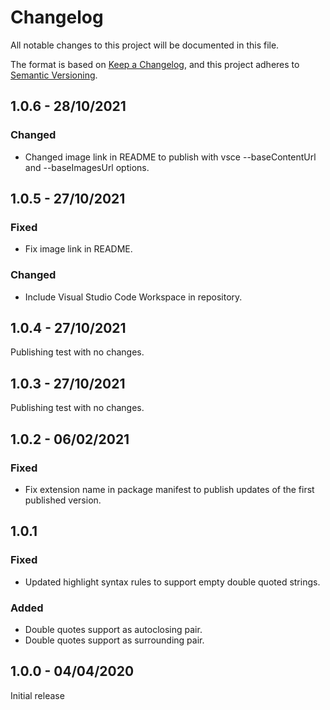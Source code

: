 # Changelog

All notable changes to this project will be documented in this file.

The format is based on [Keep a Changelog](https://keepachangelog.com/en/1.0.0/),
and this project adheres to [Semantic Versioning](https://semver.org/spec/v2.0.0.html).

## 1.0.6 - 28/10/2021

### Changed

- Changed image link in README to publish with vsce --baseContentUrl and --baseImagesUrl options.

## 1.0.5 - 27/10/2021

### Fixed

- Fix image link in README.

### Changed

- Include Visual Studio Code Workspace in repository.

## 1.0.4 - 27/10/2021

Publishing test with no changes.

## 1.0.3 - 27/10/2021

Publishing test with no changes.

## 1.0.2 - 06/02/2021

### Fixed

- Fix extension name in package manifest to publish updates of the first published version.

## 1.0.1

### Fixed

- Updated highlight syntax rules to support empty double quoted strings.

### Added

- Double quotes support as autoclosing pair.
- Double quotes support as surrounding pair.

## 1.0.0 - 04/04/2020

Initial release
